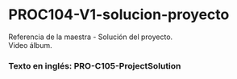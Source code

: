# PROC104-V1-solucion-proyecto
Referencia de la maestra - Solución del proyecto.  
Video álbum.  
  
### Texto en inglés: PRO-C105-ProjectSolution
